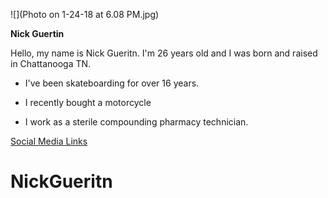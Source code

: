 ![](Photo on 1-24-18 at 6.08 PM.jpg)

**Nick Guertin**

  Hello, my name is Nick Gueritn. I'm 26 years old and I was born and raised in Chattanooga TN.

+ I've been skateboarding for over 16 years.

+ I recently bought a motorcycle

+ I work as a sterile compounding pharmacy technician.

[Social Media Links](https://github.com/NickGuertin)
# NickGueritn
